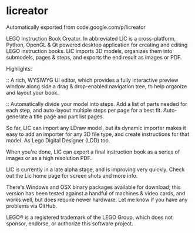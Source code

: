 # licreator
Automatically exported from code.google.com/p/licreator

LEGO Instruction Book Creator. In abbreviated LIC is a cross-platform, Python, OpenGL & Qt powered desktop application for creating and editing LEGO instruction books. 
LIC imports 3D models, organizes them into submodels, pages & steps, and exports the end result as images or PDF.

Highlights:

:: A rich, WYSIWYG UI editor, which provides a fully interactive preview window along side a drag & drop-enabled navigation tree, to help organize and layout your book. 

:: Automatically divide your model into steps. Add a list of parts needed for each step, and auto-layout multiple steps per page for a best fit. Auto-generate a title page and part list pages. 

So far, LIC can import any LDraw model, but its dynamic importer makes it easy to add an importer for any 3D file type, and create instructions for that model. As Lego Digital Designer (LDD) too.

When you're done, LIC can export a final instruction book as a series of images or as a high resolution PDF.

LIC is currently in a late alpha stage, and is improving very quickly. Check out the Lic home page for screen shots and more info.

There's Windows and OSX binary packages available for download; this version has been tested against a handful of machines & video cards, and works well, but does require newer hardware. 
Let me know if you have any problems via GitHub.

LEGO® is a registered trademark of the LEGO Group, which does not sponsor, endorse, or authorize this software project. 
